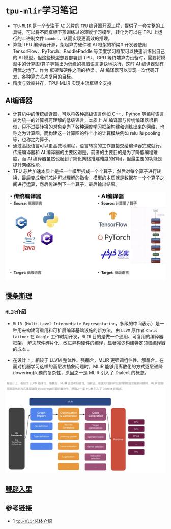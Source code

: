 # `tpu-mlir`学习笔记
* `TPU-MLIR` 是一个专注于 `AI` 芯片的 `TPU` 编译器开源工程，提供了一套完整的工具链，可以将不同框架下预训练过的深度学习模型，转化为可以在 TPU 上运行的二进制文件 `bmodel`，从而实现更高效的推理。
* 算能 TPU 编译器开源，架起算力硬件和 AI 框架的桥梁#
开发者使用 TensorFlow、PyTorch、PaddlePaddle 等深度学习框架可以快速训练出自己的 AI 模型，但这些模型想要部署到 TPU、GPU 等终端算力设备时，需要将模型中的计算图/算子等输出为低级的机器语言更快地执行，这时 AI 编译器就有用武之地了。作为 框架和硬件之间的桥梁 ，AI 编译器可以实现一次代码开发，各种算力芯片复用的目标。
* 精度与效率并存，TPU-MLIR 实现主流框架全支持

## AI编译器
* 计算机中的传统编译器，可以将各种高级语言例如 C++、Python 等编程语言转为统一的计算机可理解的低级语言，本质上 AI 编译器与传统编译器很相似，只不过要转换的对象变为了各种深度学习框架构建和训练出来的网络，也称之为计算图，而构建这一计算图的各个小的计算模块例如 relu 和 pooling 等，也称之为算子。
* 通过高级语言可以更高效地编程，语言转换的工作直接交给编译器完成就行。传统编译器和 AI 编译器的主要区别是，前者的主要目的是为了降低编程难度，而 AI 编译器虽然也起到了简化网络搭建难度的作用，但最主要的功能是提升网络性能。
* TPU 芯片加速本质上是把一个模型拆成一个个算子，然后对每个算子进行转换，最后变成我们芯片可以理解的指令，模型的本质就是数据在一个个算子之间进行运算，然后传递到下一个算子，最后输出结果。

![](summary/data/AI-compiler.png)

## [慢条斯理](summary/README.md)

### `MLIR`介绍
* `MLIR`（`Multi-Level Intermediate Representation`，多级的中间表示）是一种用来构建可重用和可扩展编译基础设施的新方法，由 `LLVM` 原作者 `Chris Lattner` 在 `Google` 工作时期开发，`MLIR` 目的是做一个通用、可复用的编译器框架， 解决软件碎片化，改进异构硬件的编译，显著减少构建特定领域编译器的成本 。

* 在设计上，相较于 LLVM 整体性、强耦合，MLIR 更强调组件性、解耦合。在面对机器学习这样的高层次抽象问题时，MLIR 能够用离散化的方式逐层递降 (lowering)问题的复杂性，原因之一是 MLIR 引入了 Dialect 的概念。

![](summary/data/mlir-lowering.png)

## [鞭辟入里](summary/README.md)



## 参考链接
* 1 [`tpu-mlir`总体介绍](https://tpumlir.org/zh-cn/2022/08/26/tpu-mlir-zheng-shi-kai-yuan-gen-suan-neng-yi-qi-da-zao-xia-yi-dai-ai-bian-yi-qi.html)
